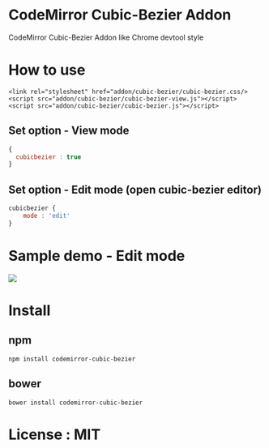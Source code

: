 # CodeMirror Cubic-Bezier Addon 

CodeMirror Cubic-Bezier Addon like Chrome devtool style      
  
# How to use 

```
<link rel="stylesheet" href="addon/cubic-bezier/cubic-bezier.css/>
<script src="addon/cubic-bezier/cubic-bezier-view.js"></script>
<script src="addon/cubic-bezier/cubic-bezier.js"></script> 
```

## Set option - View mode 

```javascript
{
  cubicbezier : true
}
```

## Set option - Edit mode (open cubic-bezier editor)

```javascript
cubicbezier {
    mode : 'edit'
}
```

# Sample demo - Edit mode 

<img src='http://i.giphy.com/26xBKjK30sT0d6JwI.gif' />

# Install 

## npm 

```npm
npm install codemirror-cubic-bezier
```

## bower 

```
bower install codemirror-cubic-bezier 
``` 

# License : MIT 
